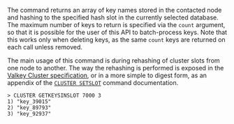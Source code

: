 The command returns an array of key names stored in the contacted node and
hashing to the specified hash slot in the currently selected database. 
The maximum number of keys to return is specified via the `count` argument, 
so that it is possible for the user of this API to batch-process keys.
Note that this works only when deleting keys, as the same `count` keys are
returned on each call unless removed.

The main usage of this command is during rehashing of cluster slots from one
node to another. The way the rehashing is performed is exposed in the [Valkey
Cluster specification](../topics/cluster-spec.md), or in a more simple to digest form, as an appendix
of the [`CLUSTER SETSLOT`](cluster-setslot.md) command documentation.

```
> CLUSTER GETKEYSINSLOT 7000 3
1) "key_39015"
2) "key_89793"
3) "key_92937"
```
